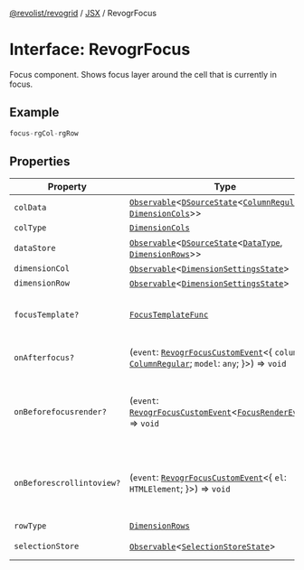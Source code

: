 [@revolist/revogrid](README.md) / [JSX](Namespace.JSX.md) / RevogrFocus

# Interface: RevogrFocus

Focus component. Shows focus layer around the cell that is currently in focus.

## Example

```ts
focus-rgCol-rgRow
```

## Properties

| Property | Type | Description | Defined in |
| ------ | ------ | ------ | ------ |
| `colData` | [`Observable`](TypeAlias.Observable.md)\<[`DSourceState`](TypeAlias.DSourceState.md)\<[`ColumnRegular`](Interface.ColumnRegular.md), [`DimensionCols`](TypeAlias.DimensionCols.md)\>\> | Column source | [src/components.d.ts:1689](https://github.com/revolist/revogrid/blob/832a695f4c49c94511535fe3aac75fac9a36ad76/src/components.d.ts#L1689) |
| `colType` | [`DimensionCols`](TypeAlias.DimensionCols.md) | Column type | [src/components.d.ts:1693](https://github.com/revolist/revogrid/blob/832a695f4c49c94511535fe3aac75fac9a36ad76/src/components.d.ts#L1693) |
| `dataStore` | [`Observable`](TypeAlias.Observable.md)\<[`DSourceState`](TypeAlias.DSourceState.md)\<[`DataType`](TypeAlias.DataType.md), [`DimensionRows`](TypeAlias.DimensionRows.md)\>\> | Data rows source | [src/components.d.ts:1697](https://github.com/revolist/revogrid/blob/832a695f4c49c94511535fe3aac75fac9a36ad76/src/components.d.ts#L1697) |
| `dimensionCol` | [`Observable`](TypeAlias.Observable.md)\<[`DimensionSettingsState`](Interface.DimensionSettingsState.md)\> | Dimension settings X | [src/components.d.ts:1701](https://github.com/revolist/revogrid/blob/832a695f4c49c94511535fe3aac75fac9a36ad76/src/components.d.ts#L1701) |
| `dimensionRow` | [`Observable`](TypeAlias.Observable.md)\<[`DimensionSettingsState`](Interface.DimensionSettingsState.md)\> | Dimension settings Y | [src/components.d.ts:1705](https://github.com/revolist/revogrid/blob/832a695f4c49c94511535fe3aac75fac9a36ad76/src/components.d.ts#L1705) |
| `focusTemplate?` | [`FocusTemplateFunc`](TypeAlias.FocusTemplateFunc.md) | Focus template custom function. Can be used to render custom focus layer. | [src/components.d.ts:1709](https://github.com/revolist/revogrid/blob/832a695f4c49c94511535fe3aac75fac9a36ad76/src/components.d.ts#L1709) |
| `onAfterfocus?` | (`event`: [`RevogrFocusCustomEvent`](Interface.RevogrFocusCustomEvent.md)\<\{ `column`: [`ColumnRegular`](Interface.ColumnRegular.md); `model`: `any`; \}\>) => `void` | Used to setup properties after focus was rendered | [src/components.d.ts:1713](https://github.com/revolist/revogrid/blob/832a695f4c49c94511535fe3aac75fac9a36ad76/src/components.d.ts#L1713) |
| `onBeforefocusrender?` | (`event`: [`RevogrFocusCustomEvent`](Interface.RevogrFocusCustomEvent.md)\<[`FocusRenderEvent`](Interface.FocusRenderEvent.md)\>) => `void` | Before focus render event. Can be prevented by event.preventDefault(). If preventDefault used slot will be rendered. | [src/components.d.ts:1720](https://github.com/revolist/revogrid/blob/832a695f4c49c94511535fe3aac75fac9a36ad76/src/components.d.ts#L1720) |
| `onBeforescrollintoview?` | (`event`: [`RevogrFocusCustomEvent`](Interface.RevogrFocusCustomEvent.md)\<\{ `el`: `HTMLElement`; \}\>) => `void` | Before focus changed verify if it's in view and scroll viewport into this view Can be prevented by event.preventDefault() | [src/components.d.ts:1724](https://github.com/revolist/revogrid/blob/832a695f4c49c94511535fe3aac75fac9a36ad76/src/components.d.ts#L1724) |
| `rowType` | [`DimensionRows`](TypeAlias.DimensionRows.md) | Row type | [src/components.d.ts:1728](https://github.com/revolist/revogrid/blob/832a695f4c49c94511535fe3aac75fac9a36ad76/src/components.d.ts#L1728) |
| `selectionStore` | [`Observable`](TypeAlias.Observable.md)\<[`SelectionStoreState`](TypeAlias.SelectionStoreState.md)\> | Selection, range, focus for selection | [src/components.d.ts:1732](https://github.com/revolist/revogrid/blob/832a695f4c49c94511535fe3aac75fac9a36ad76/src/components.d.ts#L1732) |

